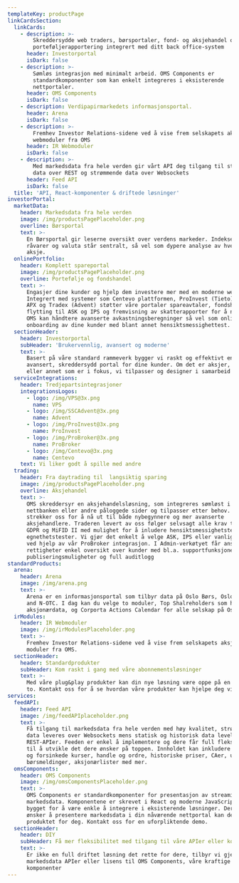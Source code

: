 ```yaml
---
templateKey: productPage
linkCardsSection:
  linkCards:
    - description: >-
        Skreddersydde web traders, børsportaler, fond- og aksjehandel og
        porteføljerapportering integrert med ditt back office-system
      header: Investorportal
      isDark: false
    - description: >-
        Sømløs integrasjon med minimalt arbeid. OMS Components er
        standardkomponenter som kan enkelt integreres i eksisterende
        nettportaler.
      header: OMS Components
      isDark: false
    - description: Verdipapirmarkedets informasjonsportal.
      header: Arena
      isDark: false
    - description: >-
        Fremhev Investor Relations-sidene ved å vise frem selskapets aksje med
        webmoduler fra OMS
      header: IR Webmoduler
      isDark: false
    - description: >-
        Med markedsdata fra hele verden gir vårt API deg tilgang til statisk
        data over REST og strømmende data over Websockets
      header: Feed API
      isDark: false
  title: 'API, React-komponenter & driftede løsninger'
investorPortal:
  marketData:
    header: Markedsdata fra hele verden
    image: /img/productsPagePlaceholder.png
    overline: Børsportal
    text: >-
      En Børsportal gir leserne oversikt over verdens markeder. Indekser,
      råvarer og valuta står sentralt, så vel som dypere analyse av hver enkelt
      aksje.
  onlinePortfolio:
    header: Komplett spareportal
    image: /img/productsPagePlaceholder.png
    overline: Portefølje og fondshandel
    text: >-
      Engasjer dine kunder og hjelp dem investere mer med en moderne webløsning.
      Integrert med systemer som Centevo plattformen, ProInvest (Tieto) eller
      APX og Tradex (Advent) støtter våre portaler spareavtaler, fondshandel,
      flytting til ASK og IPS og fremvisning av skatterapporter for å nevne noe.
      OMS kan håndtere avanserte avkastningsberegninger så vel som online
      onboarding av dine kunder med blant annet hensiktsmessighettest.
  sectionHeader:
    header: Investorportal
    subHeader: 'Brukervennlig, avansert og moderne'
    text: >-
      Basert på våre standard rammeverk bygger vi raskt og effektivt en
      avansert, skreddersydd portal for dine kunder. Om det er aksjer, fond
      eller annet som er i fokus, vi tilpasser og designer i samarbeid med deg.
  serviceIntegrations:
    header: Tredjepartsintegrasjoner
    integrationsLogos:
      - logo: /img/VPS@3x.png
        name: VPS
      - logo: /img/SSCAdvent@3x.png
        name: Advent
      - logo: /img/ProInvest@3x.png
        name: ProInvest
      - logo: /img/ProBroker@3x.png
        name: ProBroker
      - logo: /img/Centevo@3x.png
        name: Centevo
    text: Vi liker godt å spille med andre
  trading:
    header: Fra daytrading til  langsiktig sparing
    image: /img/productsPagePlaceholder.png
    overline: Aksjehandel
    text: >-
      OMS skreddersyr en aksjehandelsløsning, som integreres sømløst i
      nettbanken eller andre påloggede sider og tilpasser etter behov. Vi
      strekker oss for å nå ut til både nybegynnere og mer avanserte
      aksjehandlere. Traderen levert av oss følger selvsagt alle krav til UU,
      GDPR og MiFID II med mulighet for å inludere hensiktsmessighetstester og
      egnethetstester. Vi gjør det enkelt å velge ASK, IPS eller vanlig konto
      ved hjelp av vår ProBroker integrasjon. I Admin-verkøtyet får ansatte med
      rettigheter enkel oversikt over kunder med bl.a. supportfunksjoner,
      publiseringsmuligheter og full auditlogg
standardProducts:
  arena:
    header: Arena
    image: /img/arena.png
    text: >-
      Arena er en informasjonsportal som tilbyr data på Oslo Børs, Oslo Axess
      and N-OTC. I dag kan du velge to moduler, Top Shalreholders som har
      aksjonærdata, og Corporta Actions Calendar for alle selskap på Oslo Børs.
  irModules:
    header: IR Webmoduler
    image: /img/irModulesPlaceholder.png
    text: >-
      Fremhev Investor Relations-sidene ved å vise frem selskapets aksje med
      moduler fra OMS.
  sectionHeader:
    header: Standardprodukter
    subHeader: Kom raskt i gang med våre abonnementsløsninger
    text: >-
      Med våre plug&play produkter kan din nye løsning være oppe på en dag eller
      to. Kontakt oss for å se hvordan våre produkter kan hjelpe deg videre!
services:
  feedAPI:
    header: Feed API
    image: /img/feedAPIplaceholder.png
    text: >-
      Få tilgang til markedsdata fra hele verden med høy kvalitet, strømmende
      data leveres over Websockets mens statisk og historisk data levelers over
      REST-APIer. Feeden er enkel å implementere og dere får full fleksibilitet
      til å utvikle det dere ønsker på toppen. Innholdet kan inkludere sanntid
      og forsinkede kurser, handle og ordre, historiske priser, CAer, utbytte,
      børsmeldinger, aksjonærlister med mer.
  omsComponents:
    header: OMS Components
    image: /img/omsComponentsPlaceholder.png
    text: >-
      OMS Components er standardkomponenter for presentasjon av streaming
      markedsdata. Komponentene er skrevet i React og moderne JavaScript og
      bygget for å være enkle å integrere i eksisterende løsninger. Dersom du
      ønsker å presentere markedsdata i din nåværende nettportal kan dette være
      produktet for deg. Kontakt oss for en uforpliktende demo.
  sectionHeader:
    header: DIY
    subHeader: Få mer fleksibilitet med tilgang til våre APIer eller komponentbibliotek
    text: >-
      Er ikke en full driftet løsning det rette for dere, tilbyr vi gjerne
      markedsdata APIer eller lisens til OMS Components, våre kraftige React
      komponenter
---
```

